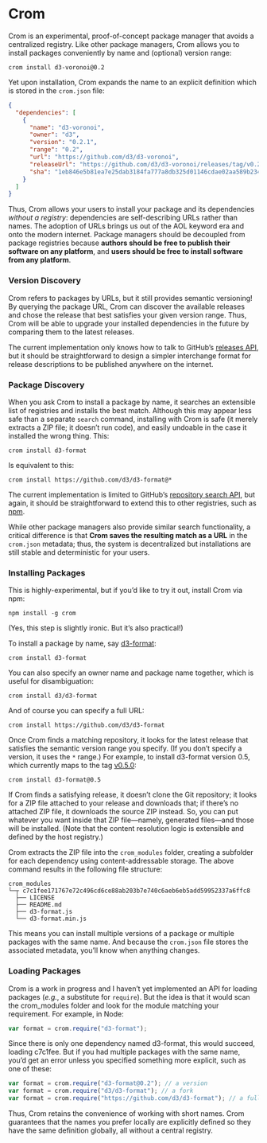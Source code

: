 # Crom

Crom is an experimental, proof-of-concept package manager that avoids a centralized registry. Like other package managers, Crom allows you to install packages conveniently by name and (optional) version range:

```
crom install d3-voronoi@0.2
```

Yet upon installation, Crom expands the name to an explicit definition which is stored in the `crom.json` file:

```json
{
  "dependencies": [
    {
      "name": "d3-voronoi",
      "owner": "d3",
      "version": "0.2.1",
      "range": "0.2",
      "url": "https://github.com/d3/d3-voronoi",
      "releaseUrl": "https://github.com/d3/d3-voronoi/releases/tag/v0.2.1",
      "sha": "1eb846e5b81ea7e25dab3184fa777a8db325d01146cdae02aa589b2349d162b8"
    }
  ]
}
```

Thus, Crom allows your users to install your package and its dependencies *without a registry*: dependencies are self-describing URLs rather than names. The adoption of URLs brings us out of the AOL keyword era and onto the modern internet. Package managers should be decoupled from package registries because **authors should be free to publish their software on any platform**, and **users should be free to install software from any platform**.

### Version Discovery

Crom refers to packages by URLs, but it still provides semantic versioning! By querying the package URL, Crom can discover the available releases and chose the release that best satisfies your given version range. Thus, Crom will be able to upgrade your installed dependencies in the future by comparing them to the latest releases.

The current implementation only knows how to talk to GitHub’s [releases API](https://developer.github.com/v3/repos/releases/#list-releases-for-a-repository), but it should be straightforward to design a simpler interchange format for release descriptions to be published anywhere on the internet.

### Package Discovery

When you ask Crom to install a package by name, it searches an extensible list of registries and installs the best match. Although this may appear less safe than a separate `search` command, installing with Crom is safe (it merely extracts a ZIP file; it doesn’t run code), and easily undoable in the case it installed the wrong thing. This:

```
crom install d3-format
```

Is equivalent to this:

```
crom install https://github.com/d3/d3-format@*
```

The current implementation is limited to GitHub’s [repository search API](https://developer.github.com/v3/search/#search-repositories), but again, it should be straightforward to extend this to other registries, such as [npm](https://npmjs.org).

While other package managers also provide similar search functionality, a critical difference is that **Crom saves the resulting match as a URL** in the `crom.json` metadata; thus, the system is decentralized but installations are still stable and deterministic for your users.

### Installing Packages

This is highly-experimental, but if you’d like to try it out, install Crom via npm:

```
npm install -g crom
```

(Yes, this step is slightly ironic. But it’s also practical!)

To install a package by name, say [d3-format](https://github.com/d3/d3-format):

```
crom install d3-format
```

You can also specify an owner name and package name together, which is useful for disambiguation:

```
crom install d3/d3-format
```

And of course you can specify a full URL:

```
crom install https://github.com/d3/d3-format
```

Once Crom finds a matching repository, it looks for the latest release that satisfies the semantic version range you specify. (If you don’t specify a version, it uses the `*` range.) For example, to install d3-format version 0.5, which currently maps to the tag [v0.5.0](https://github.com/d3/d3-format/releases/tag/v0.5.0):

```
crom install d3-format@0.5
```

If Crom finds a satisfying release, it doesn’t clone the Git repository; it looks for a ZIP file attached to your release and downloads that; if there’s no attached ZIP file, it downloads the source ZIP instead. So, you can put whatever you want inside that ZIP file—namely, generated files—and those will be installed. (Note that the content resolution logic is extensible and defined by the host registry.)

Crom extracts the ZIP file into the `crom_modules` folder, creating a subfolder for each dependency using content-addressable storage. The above command results in the following file structure:

```
crom_modules
└─┬ c7c1fee171767e72c496cd6ce88ab203b7e740c6aeb6eb5add59952337a6ffc8
  ├── LICENSE
  ├── README.md
  ├── d3-format.js
  └── d3-format.min.js
```

This means you can install multiple versions of a package or multiple packages with the same name. And because the `crom.json` file stores the associated metadata, you’ll know when anything changes.

### Loading Packages

Crom is a work in progress and I haven’t yet implemented an API for loading packages (*e.g.*, a substitute for `require`). But the idea is that it would scan the crom_modules folder and look for the module matching your requirement. For example, in Node:

```js
var format = crom.require("d3-format");
```

Since there is only one dependency named d3-format, this would succeed, loading c7c1fee. But if you had multiple packages with the same name, you’d get an error unless you specified something more explicit, such as one of these:

```js
var format = crom.require("d3-format@0.2"); // a version
var format = crom.require("d3/d3-format"); // a fork
var format = crom.require("https://github.com/d3/d3-format"); // a full url
```

Thus, Crom retains the convenience of working with short names. Crom guarantees that the names you prefer locally are explicitly defined so they have the same definition globally, all without a central registry.
